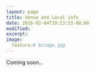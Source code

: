 ```yaml
---
layout: page
title: Venue and Local info
date: 2016-02-04T19:23:53-08:00
modified:
excerpt:
image:
  feature:# bridge.jpg
---
```


Coming soon...
